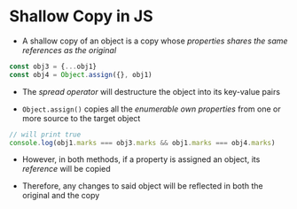 # Shallow Copy in JS

- A shallow copy of an object is a copy whose *properties shares the same*
*references as the original*

```js
const obj3 = {...obj1}
const obj4 = Object.assign({}, obj1)
```

- The *spread operator* will destructure the object into its key-value pairs

- `Object.assign()` copies all the *enumerable own properties* from one or more
source to the target object

```js
// will print true
console.log(obj1.marks === obj3.marks && obj1.marks === obj4.marks)
```

- However, in both methods, if a property is assigned an object, its *reference*
will be copied

- Therefore, any changes to said object will be reflected in both the original
and the copy
